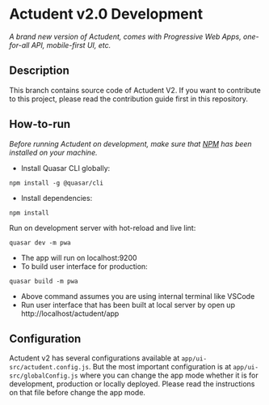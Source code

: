# Actudent v2.0 Development
<i>A brand new version of Actudent, comes with Progressive Web Apps, one-for-all API, mobile-first UI,  etc. </i>

## Description
This branch contains source code of Actudent V2. If you want to contribute to this project, please read the contribution guide first in this repository.

## How-to-run
<i>Before running Actudent on development, make sure that [NPM](https://www.npmjs.com/get-npm) has been installed on your machine.</i>
- Install Quasar CLI globally:
```
npm install -g @quasar/cli
```
- Install dependencies:
```
npm install
```
Run on development server with hot-reload and live lint:
```
quasar dev -m pwa
```
- The app will run on localhost:9200
- To build user interface for production:
```
quasar build -m pwa
```
- Above command assumes you are using internal terminal like VSCode
- Run user interface that has been built at local server by open up http://localhost/actudent/app

## Configuration
Actudent v2 has several configurations available at `app/ui-src/actudent.config.js`.
But the most important configuration is at `app/ui-src/globalConfig.js` where you can
change the app mode whether it is for development, production or locally deployed. Please read
the instructions on that file before change the app mode.